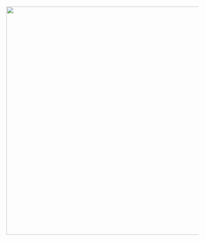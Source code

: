 
<p align="center">
<br>
  <img  width="600" src="https://res.cloudinary.com/dxijjbby3/image/upload/v1700596509/_b182340a-43fa-42f6-ab03-3ea28d15eb3d-PhotoRoom.png-PhotoRoom_ttps3w.png"/>
</p>



<!--
**larissayasmim/larissayasmim** is a ✨ _special_ ✨ repository because its `README.md` (this file) appears on your GitHub profile.

<div>
<a href="https://github.com/larissayasmim">
<img height="180em" src="https://github-readme-stats.vercel.app/api/top-langs/?username=larissayasmim&layout=compact&langs_count=7&theme=dracula"/>
<img height="180em" src="https://github-readme-stats.vercel.app/api?username=larissayasmim&show_icons=true&theme=dracula&include_all_commits=true&count_private=true"/>
</div>
